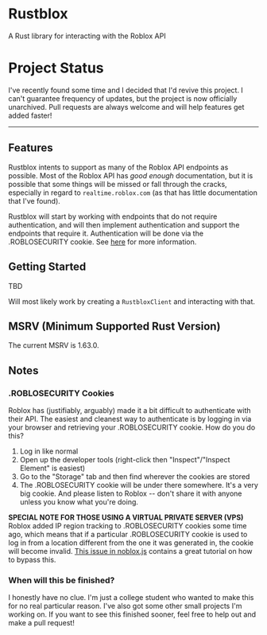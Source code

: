 # Rustblox

A Rust library for interacting with the Roblox API

# Project Status

I've recently found some time and I decided that I'd revive this project.
I can't guarantee frequency of updates, but the project is now officially unarchived.
Pull requests are always welcome and will help features get added faster!

---

## Features

Rustblox intents to support as many of the Roblox API endpoints as possible.
Most of the Roblox API has *good enough* documentation, but it is possible that
some things will be missed or fall through the cracks, especially in regard to
`realtime.roblox.com` (as that has little documentation that I've found).

Rustblox will start by working with endpoints that do not require authentication,
and will then implement authentication and support the endpoints that require it.
Authentication will be done via the .ROBLOSECURITY cookie. See [here](#roblosecurity-cookies)
for more information.

## Getting Started

TBD

Will most likely work by creating a `RustbloxClient` and interacting with that.

## MSRV (Minimum Supported Rust Version)
The current MSRV is 1.63.0.

## Notes

### .ROBLOSECURITY Cookies

Roblox has (justifiably, arguably) made it a bit difficult to authenticate with their API.
The easiest and cleanest way to authenticate is by logging in via your browser and retrieving
your .ROBLOSECURITY cookie. How do you do this?
1) Log in like normal
2) Open up the developer tools (right-click then "Inspect"/"Inspect Element" is easiest)
3) Go to the "Storage" tab and then find wherever the cookies are stored
4) The .ROBLOSECURITY cookie will be under there somewhere. It's a very big cookie.
And please listen to Roblox -- don't share it with anyone unless you know what you're doing.

**SPECIAL NOTE FOR THOSE USING A VIRTUAL PRIVATE SERVER (VPS)**
Roblox added IP region tracking to .ROBLOSECURITY cookies some time ago, which means that if
a particular .ROBLOSECURITY cookie is used to log in from a location different from the one
it was generated in, the cookie will become invalid. 
[This issue in noblox.js](https://github.com/noblox/noblox.js/issues/545) contains a great 
tutorial on how to bypass this.

### When will this be finished?

I honestly have no clue. I'm just a college student who wanted to make this for no real 
particular reason. I've also got some other small projects I'm working on. If you want to 
see this finished sooner, feel free to help out and make a pull request!
